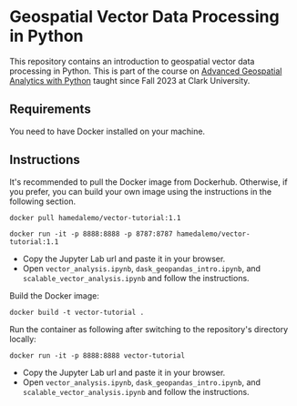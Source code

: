 # Geospatial Vector Data Processing in Python
This repository contains an introduction to geospatial vector data processing in Python. This is part of the course on [Advanced Geospatial Analytics with Python](https://hamedalemo.github.io/advanced-geo-python/intro.html) taught since Fall 2023 at Clark University. 

## Requirements

You need to have Docker installed on your machine. 


## Instructions

It's recommended to pull the Docker image from Dockerhub. Otherwise, if you prefer, you can build your own image using the instructions in the following section. 

```
docker pull hamedalemo/vector-tutorial:1.1
```

```
docker run -it -p 8888:8888 -p 8787:8787 hamedalemo/vector-tutorial:1.1
```


- Copy the Jupyter Lab url and paste it in your browser. 
- Open `vector_analysis.ipynb`, `dask_geopandas_intro.ipynb`, and `scalable_vector_analysis.ipynb` and follow the instructions. 


Build the Docker image:

```
docker build -t vector-tutorial .
```

Run the container as following after switching to the repository's directory locally:
```
docker run -it -p 8888:8888 vector-tutorial
```
- Copy the Jupyter Lab url and paste it in your browser. 
- Open `vector_analysis.ipynb`, `dask_geopandas_intro.ipynb`, and `scalable_vector_analysis.ipynb` and follow the instructions. 
